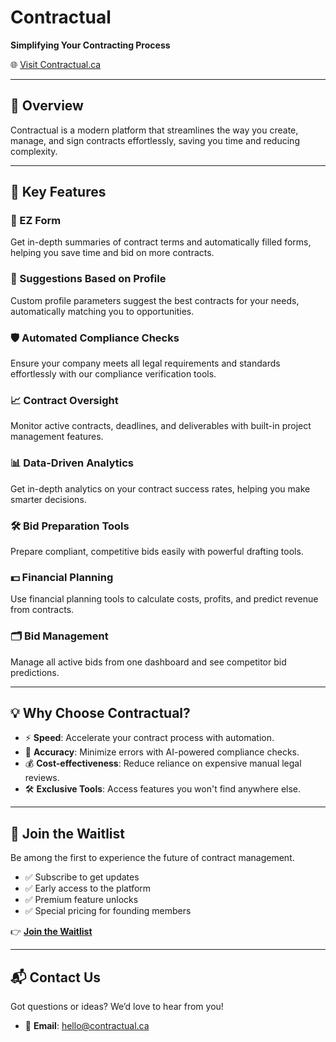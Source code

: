 # Contractual

**Simplifying Your Contracting Process**

🌐 [Visit Contractual.ca](https://contractual.ca)

---

## 🚀 Overview

Contractual is a modern platform that streamlines the way you create, manage, and sign contracts effortlessly, saving you time and reducing complexity.

---

## 🔧 Key Features

### 📝 EZ Form
Get in-depth summaries of contract terms and automatically filled forms, helping you save time and bid on more contracts.

### 🎯 Suggestions Based on Profile
Custom profile parameters suggest the best contracts for your needs, automatically matching you to opportunities.

### 🛡️ Automated Compliance Checks
Ensure your company meets all legal requirements and standards effortlessly with our compliance verification tools.

### 📈 Contract Oversight
Monitor active contracts, deadlines, and deliverables with built-in project management features.

### 📊 Data-Driven Analytics
Get in-depth analytics on your contract success rates, helping you make smarter decisions.

### 🛠️ Bid Preparation Tools
Prepare compliant, competitive bids easily with powerful drafting tools.

### 💵 Financial Planning
Use financial planning tools to calculate costs, profits, and predict revenue from contracts.

### 🗂️ Bid Management
Manage all active bids from one dashboard and see competitor bid predictions.

---

## 💡 Why Choose Contractual?

- ⚡ **Speed**: Accelerate your contract process with automation.
- 🧠 **Accuracy**: Minimize errors with AI-powered compliance checks.
- 💰 **Cost-effectiveness**: Reduce reliance on expensive manual legal reviews.
- 🛠️ **Exclusive Tools**: Access features you won't find anywhere else.

---

## 📝 Join the Waitlist

Be among the first to experience the future of contract management.

- ✅ Subscribe to get updates
- ✅ Early access to the platform
- ✅ Premium feature unlocks
- ✅ Special pricing for founding members

👉 [**Join the Waitlist**](https://contractual.ca)

---

## 📬 Contact Us

Got questions or ideas? We’d love to hear from you!

- 📧 **Email**: [hello@contractual.ca](mailto:hello@contractual.ca)

